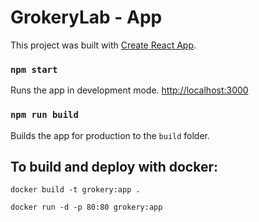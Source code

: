 # GrokeryLab - App

This project was built with [Create React App](https://github.com/facebookincubator/create-react-app).

### `npm start`

Runs the app in development mode. [http://localhost:3000](http://localhost:3000)

### `npm run build`

Builds the app for production to the `build` folder.


## To build and deploy with docker:

    docker build -t grokery:app .
    
    docker run -d -p 80:80 grokery:app

